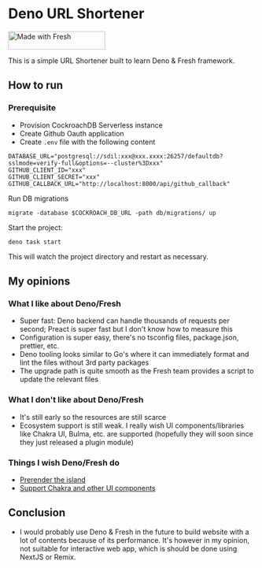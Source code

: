 # Deno URL Shortener

<a href="https://fresh.deno.dev">
   <img width="197" height="37" src="https://fresh.deno.dev/fresh-badge.svg" alt="Made with Fresh" />
</a>

This is a simple URL Shortener built to learn Deno & Fresh framework.

## How to run

### Prerequisite

- Provision CockroachDB Serverless instance
- Create Github Oauth application
- Create `.env` file with the following content

```shell
DATABASE_URL="postgresql://sdil:xxx@xxx.xxxx:26257/defaultdb?sslmode=verify-full&options=--cluster%3Dxxx"
GITHUB_CLIENT_ID="xxx"
GITHUB_CLIENT_SECRET="xxx"
GITHUB_CALLBACK_URL="http://localhost:8000/api/github_callback"
```

Run DB migrations

```shell
migrate -database $COCKROACH_DB_URL -path db/migrations/ up
```

Start the project:

```shell
deno task start
```

This will watch the project directory and restart as necessary.

## My opinions

### What I like about Deno/Fresh

- Super fast: Deno backend can handle thousands of requests per second; Preact
  is super fast but I don't know how to measure this
- Configuration is super easy, there's no tsconfig files, package.json,
  prettier, etc.
- Deno tooling looks similar to Go's where it can immediately format and lint
  the files without 3rd party packages
- The upgrade path is quite smooth as the Fresh team provides a script to update
  the relevant files

### What I don't like about Deno/Fresh

- It's still early so the resources are still scarce
- Ecosystem support is still weak. I really wish UI components/libraries like
  Chakra UI, Bulma, etc. are supported (hopefully they will soon since they just
  released a plugin module)

### Things I wish Deno/Fresh do

- [Prerender the island](https://github.com/denoland/fresh/discussions/489)
- [Support Chakra and other UI components](https://github.com/denoland/fresh/issues/629)

## Conclusion

- I would probably use Deno & Fresh in the future to build website with a lot of
  contents because of its performance. It's however in my opinion, not suitable
  for interactive web app, which is should be done using NextJS or Remix.
